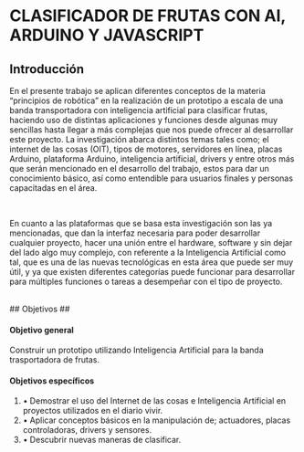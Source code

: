 # **CLASIFICADOR DE FRUTAS CON AI, ARDUINO Y JAVASCRIPT**

##  Introducción  ## 
<p> En el presente trabajo se aplican diferentes conceptos de la materia “principios de robótica” en la realización de un prototipo a escala de una banda transportadora con inteligencia artificial para clasificar frutas, haciendo uso de distintas aplicaciones y funciones desde algunas muy sencillas hasta llegar a más complejas que nos puede ofrecer al desarrollar este proyecto.
La investigación abarca distintos temas tales como; el internet de las cosas (OIT), tipos de motores, servidores en línea, placas Arduino, plataforma Arduino, inteligencia artificial, drivers y entre otros más que serán mencionado en el desarrollo del trabajo, estos para dar un conocimiento básico, así como entendible para usuarios finales y personas capacitadas en el área. </p> <br>
<p>  En cuanto a las plataformas que se basa esta investigación son las ya mencionadas, que dan la interfaz necesaria para poder desarrollar cualquier proyecto, hacer una unión entre el hardware, software y sin dejar del lado algo muy complejo, con referente a la Inteligencia Artificial como tal, que es una de las nuevas tecnológicas en esta área que puede ser muy útil, y ya que existen diferentes categorías puede funcionar para desarrollar para múltiples funciones o tareas a desempeñar con el tipo de proyecto. </p> <br>
##  Objetivos ## 

#### Objetivo general ####  
Construir un prototipo utilizando Inteligencia Artificial para la banda trasportadora de frutas.

####  Objetivos específicos ####  
<ol>
<li> •	Demostrar el uso del Internet de las cosas e Inteligencia Artificial en proyectos utilizados en el diario vivir. </li>
<li> •	Aplicar conceptos básicos en la manipulación de; actuadores, placas controladoras, drivers y sensores. </li>
<li> •	Descubrir nuevas maneras de clasificar. </li>
</ol>
